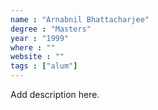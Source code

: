 ```yaml
---
name : "Arnabnil Bhattacharjee"
degree : "Masters"
year : "1999"
where : ""
website : ""
tags : ["alum"]
---
```

Add description here.
